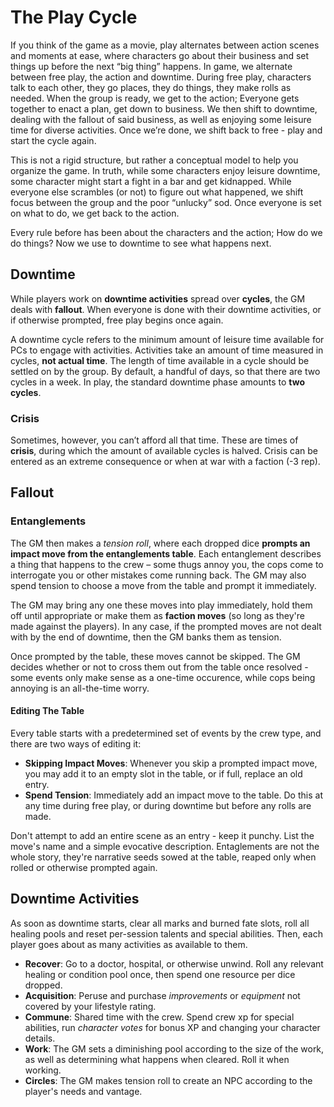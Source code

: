 # The Play Cycle

If you think of the game as a movie, play alternates between action scenes and moments at ease, where characters go about their business and set things up before the next “big thing” happens. In game, we alternate between free play, the action and downtime. During free play, characters talk to each other, they go places, they do things, they make rolls as needed. When the group is ready, we get to the action; Everyone gets together to enact a plan, get down to business. We then shift to downtime, dealing with the fallout of said business, as well as enjoying some leisure time for diverse activities. Once we’re done, we shift back to free - play and start the cycle again.

This is not a rigid structure, but rather a conceptual model to help you organize the game. In truth, while some characters enjoy leisure downtime, some character might start a fight in a bar and get kidnapped. While everyone else scrambles (or not) to figure out what happened, we shift focus between the group and the poor “unlucky” sod. Once everyone is set on what to do, we get back to the action.

Every rule before has been about the characters and the action; How do we do things? Now we use to downtime to see what happens next.

## Downtime

While players work on **downtime activities** spread over **cycles**, the GM deals with **fallout**. When everyone is done with their downtime activities, or if otherwise prompted, free play begins once again.

A downtime cycle refers to the minimum amount of leisure time available for PCs to engage with activities. Activities take an amount of time measured in cycles, **not actual time**. The length of time available in a cycle should be settled on by the group. By default, a handful of days, so that there are two cycles in a week. In play, the standard downtime phase amounts to **two cycles**.

### Crisis

Sometimes, however, you can’t afford all that time. These are times of **crisis**, during which the amount of available cycles is halved. Crisis can be entered as an extreme consequence or when at war with a faction (-3 rep).

## Fallout

### Entanglements

The GM then makes a _tension roll_, where each dropped dice **prompts an impact move from the entanglements table**. Each entanglement describes a thing that happens to the crew – some thugs annoy you, the cops come to interrogate you or other mistakes come running back. The GM may also spend tension to choose a move from the table and prompt it immediately.

The GM may bring any one these moves into play immediately, hold them off until appropriate or make them as **faction moves** (so long as they're made against the players). In any case, if the prompted moves are not dealt with by the end of downtime, then the GM banks them as tension.

Once prompted by the table, these moves cannot be skipped. The GM decides whether or not to cross them out from the table once resolved - some events only make sense as a one-time occurence, while cops being annoying is an all-the-time worry.

#### Editing The Table

Every table starts with a predetermined set of events by the crew type, and there are two ways of editing it:

- **Skipping Impact Moves**: Whenever you skip a prompted impact move, you may add it to an empty slot in the table, or if full, replace an old entry.
- **Spend Tension**: Immediately add an impact move to the table. Do this at any time during free play, or during downtime but before any rolls are made.

Don't attempt to add an entire scene as an entry - keep it punchy. List the move's name and a simple evocative description. Entaglements are not the whole story, they're narrative seeds sowed at the table, reaped only when rolled or otherwise prompted again.

## Downtime Activities

As soon as downtime starts, clear all marks and burned fate slots, roll all healing pools and reset per-session talents and special abilities. Then, each player goes about as many activities as available to them.

- **Recover**: Go to a doctor, hospital, or otherwise unwind. Roll any relevant healing or condition pool once, then spend one resource per dice dropped.
- **Acquisition**: Peruse and purchase _improvements_ or _equipment_ not covered by your lifestyle rating.
- **Commune**: Shared time with the crew. Spend crew xp for special abilities, run _character votes_ for bonus XP and changing your character details.
- **Work**: The GM sets a diminishing pool according to the size of the work, as well as determining what happens when cleared. Roll it when working.
- **Circles**: The GM makes tension roll to create an NPC according to the player's needs and vantage.
